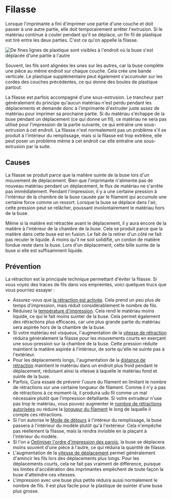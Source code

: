 Filasse
====
Lorsque l'imprimante a fini d'imprimer une partie d'une couche et doit passer à une autre partie, elle doit temporairement arrêter l'extrusion. Si le matériau continue à couler pendant qu'il se déplace, un fin fil de plastique est tiré entre les deux parties. C'est ce qu'on appelle la filasse.

![De fines lignes de plastique sont visibles à l'endroit où la buse s'est déplacée d'une partie à l'autre](../../../articles/images/stringing.jpg)

Souvent, les fils sont alignées les unes sur les autres, car la buse complète une pièce au même endroit sur chaque couche. Cela crée une bande verticale. Le plastique supplémentaire peut également s'accumuler sur les cordes des couches précédentes, ce qui donne des boules de plastique partout.

La filasse est parfois accompagné d'une sous-extrusion. Le trancheur part généralement du principe qu'aucun matériau n'est perdu pendant les déplacements et demande donc à l'imprimante d'extruder juste assez de matériau pour imprimer sa prochaine partie. Si du matériau s'échappe de la buse pendant un déplacement (ce qui donne un fil), ce matériau ne sera pas utilisé pour l'impression de la partie suivante, ce qui entraîne une sous-extrusion à cet endroit. La filasse n'est normalement pas un problème s'il se produit à l'intérieur du remplissage, mais si la filasse est trop extrême, elle peut poser un problème même à cet endroit car elle entraîne une sous-extrusion par la suite.

Causes
----
La filasse se produit parce que la matière suinte de la buse lors d'un mouvement de déplacement. Bien que l'imprimante n'alimente pas de nouveau matériau pendant un déplacement, le flux de matériau ne s'arrête pas immédiatement. Pendant l'impression, il y a une certaine pression à l'intérieur de la chambre de la buse causée par le filament qui accumule une certaine force comme un ressort. Lorsque la buse se déplace dans l'air, cette pression peut se relâcher, poussant involontairement le matériau hors de la buse.

Même si la matière est rétractée avant le déplacement, il y aura encore de la matière à l'intérieur de la chambre de la buse. Cela se produit parce que la matière dans cette buse est en fusion. Le fait de la retirer d'un côté ne fait pas reculer le liquide. À moins qu'il ne soit solidifié, un cordon de matière fondue reste dans la buse. Lors d'un déplacement, cette bille suinte de la buse si elle est suffisamment liquide.

Prévention
----
La rétraction est la principale technique permettant d'éviter la filasse. Si vous voyez des traces de fils dans vos empreintes, voici quelques trucs que vous pourriez essayer :
* Assurez-vous que [la rétraction est activée](../travel/retraction_enable.md). Cela prend un peu plus de temps d'impression, mais réduit considérablement le nombre de fils.
* Réduisez la [température d'impression](../material/material_print_temperature.md). Cela rend le matériau moins liquide, ce qui le fait moins suinter de la buse. Cela permet également des rétractions plus efficaces, car une plus grande partie du matériau sera aspirée hors de la chambre de la buse.
* Si votre matériau est visqueux, l'augmentation de la [vitesse de rétraction](../travel/retraction_speed.md) réduira généralement la filasse pour les mouvements courts en exerçant une sous-pression sur la chambre de la buse. Cette pression réduite maintient la matière aspirée à l'intérieur, de sorte qu'elle ne suinte pas à l'extérieur.
* Pour les déplacements longs, l'augmentation de la [distance de rétraction](../travel/retraction_amount.md) maintient le matériau dans un endroit plus froid pendant le déplacement, réduisant ainsi la vitesse à laquelle le matériau fond et suinte de la buse.
* Parfois, Cura essaie de prévenir l'usure du filament en limitant le nombre de rétractions sur une certaine longueur de filament. Comme il n'y a pas de rétractions à ce moment-là, il produira udu fil comme un mal nécessaire plutôt que l'impression défaillante. Si votre extrudeur n'use pas trop le matériau, vous pouvez augmenter le [nombre de rétractions autorisées](../travel/retraction_count_max.md) ou réduire la [longueur du filament](../travel/retraction_extrusion_window.md) le long de laquelle il compte ces rétractions.
* Si l'on autorise le [Mode de détours](../travel/retraction_combing.md) à l'intéreur du remplissage, la buse passera à l'intérieur du modèle plutôt qu'à l'extérieur. Cela n'empêche pas réellement la filasse, mais la rendra invisible en la plaçant à l'intérieur du modèle.
* Si l'on a [Optimiser l'ordre d'impression des parois](../shell/optimize_wall_printing_order.md), la buse se déplacera moins souvent d'une pièce à l'autre, ce qui réduira la quantité de filasse.
* L'augmentation de la [vitesse de déplacement](../speed/speed_travel.md) permet généralement d'amincir les fils lors des déplacements plus longs. Pour les déplacements courts, cela ne fait pas vraiment de différence, puisque les limites d'accélération des imprimantes empêchent de toute façon la buse d'atteindre ces vitesses.
* L'impression avec une buse plus petite réduira aussi normalement le nombre de fils. Il est plus facile pour le plastique de suinter d'une buse plus grosse.
